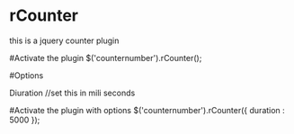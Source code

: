 # rCounter
this is a jquery counter plugin

#Activate the plugin
$('counternumber').rCounter();


#Options

Diuration //set this in mili seconds

#Activate the plugin with options
$('counternumber').rCounter({
duration : 5000
});
